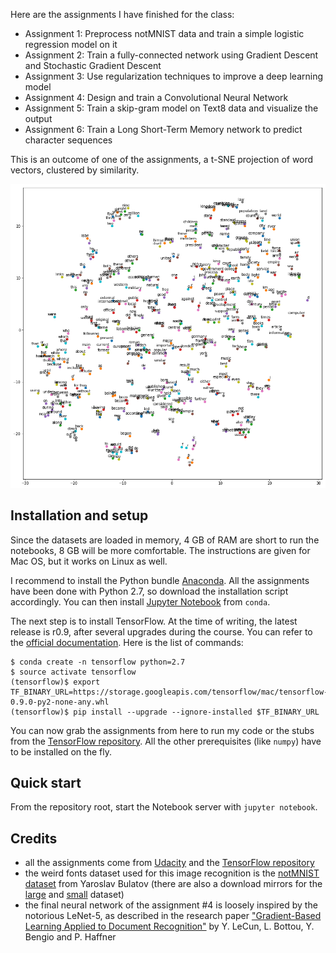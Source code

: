 Here are the assignments I have finished for the class:
+ Assignment 1: Preprocess notMNIST data and train a simple logistic regression model on it
+ Assignment 2: Train a fully-connected network using Gradient Descent and Stochastic Gradient Descent
+ Assignment 3: Use regularization techniques to improve a deep learning model
+ Assignment 4: Design and train a Convolutional Neural Network
+ Assignment 5: Train a skip-gram model on Text8 data and visualize the output
+ Assignment 6: Train a Long Short-Term Memory network to predict character sequences

This is an outcome of one of the assignments, a t-SNE projection of word vectors, clustered by similarity.

![WordVectors](WordVectors.png)

## Installation and setup

Since the datasets are loaded in memory, 4 GB of RAM are short to run the notebooks, 8 GB will be more comfortable. The instructions are given for Mac OS, but it works on Linux as well.

I recommend to install the Python bundle [Anaconda](https://www.anaconda.com/). All the assignments have been done with Python 2.7, so download the installation script accordingly. You can then install [Jupyter Notebook](http://jupyter.org/) from ``conda``.

The next step is to install TensorFlow. At the time of writing, the latest release is r0.9, after several upgrades during the course. You can refer to the [official documentation](https://www.tensorflow.org/install/#anaconda-installation). Here is the list of commands:

```
$ conda create -n tensorflow python=2.7
$ source activate tensorflow
(tensorflow)$ export TF_BINARY_URL=https://storage.googleapis.com/tensorflow/mac/tensorflow-0.9.0-py2-none-any.whl
(tensorflow)$ pip install --upgrade --ignore-installed $TF_BINARY_URL
```

You can now grab the assignments from here to run my code or the stubs from the [TensorFlow repository](https://github.com/tensorflow/tensorflow/tree/master/tensorflow/examples/udacity). All the other prerequisites (like ``numpy``) have to be installed on the fly.

## Quick start

From the repository root, start the Notebook server with ``jupyter notebook``.

## Credits

+ all the assignments come from [Udacity][udacity-deep-learning] and the [TensorFlow repository][tensorflow-repo]
+ the weird fonts dataset used for this image recognition is the [notMNIST dataset][notmnist] from Yaroslav Bulatov (there are also a download mirrors for the [large][notmnist-large] and [small][notmnist-small] dataset)
+ the final neural network of the assignment #4 is loosely inspired by the notorious LeNet-5, as described in the research paper ["Gradient-Based Learning Applied to Document Recognition"][lenet-5] by Y. LeCun, L. Bottou, Y. Bengio and P. Haffner

[udacity-deep-learning]: https://www.udacity.com/course/deep-learning--ud730
[udacity-nanodegree]: https://www.udacity.com/nanodegree

[jupyter]: http://jupyter.org/
[anaconda]: https://www.continuum.io/
[tensorflow-anaconda-install]: https://www.tensorflow.org/versions/r0.9/get_started/os_setup.html#anaconda-installation
[tensorflow-repo]: https://github.com/tensorflow/tensorflow/tree/master/tensorflow/examples/udacity

[notmnist]: http://yaroslavvb.blogspot.fr/2011/09/notmnist-dataset.html
[notmnist-large]: http://commondatastorage.googleapis.com/books1000/notMNIST_large.tar.gz
[notmnist-small]: http://commondatastorage.googleapis.com/books1000/notMNIST_small.tar.gz
[lenet-5]: http://yann.lecun.com/exdb/publis/pdf/lecun-98.pdf

[tsne-word-vectors]: https://raw.githubusercontent.com/Arn-O/udacity-deep-learning/master/assets/img/word-similarities-tsne.png "t-SNE projection of word vectors clustered by similarities"

